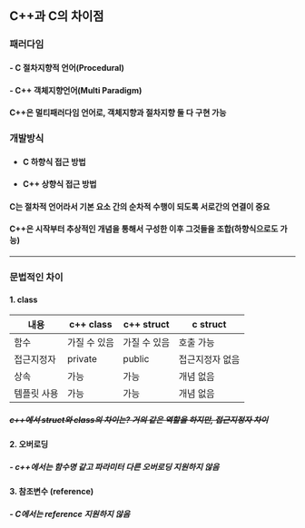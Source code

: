 ## C++과 C의 차이점

### 패러다임
 #### - C 절차지향적 언어(Procedural)
 #### - C++ 객체지향언어(Multi Paradigm)
 
 #### C++은 멀티패러다임 언어로, 객체지향과 절차지향 둘 다 구현 가능<br>
 
### 개발방식
 - #### C 하향식 접근 방법
 - #### C++ 상향식 접근 방법<br>
 
 #### C는 절차적 언어라서 기본 요소 간의 순차적 수행이 되도록 서로간의 연결이 중요<br>
 #### C++은 시작부터 추상적인 개념을 통해서 구성한 이후 그것들을 조합(하향식으로도 가능)
 
 ---
 
 ### 문법적인 차이
 
 #### 1. class
 
 내용 | c++ class | c++ struct | c struct
 -----| ----- | ----- | -----
 함수 | 가질 수 있음 | 가질 수 있음 | 호출 가능
 접근지정자 | private | public | 접근지정자 없음
 상속 | 가능 | 가능 | 개념 없음
 템플릿 사용 | 가능 | 가능 | 개념 없음

 
 ##### ~~c++에서 struct와 class의 차이는? 거의 같은 역할을 하지만, 접근지정자 차이~~
 
#### 2. 오버로딩
##### - c++에서는 함수명 같고 파라미터 다른 오버로딩 지원하지 않음

#### 3. 참조변수 (reference)
##### - C에서는 reference 지원하지 않음
